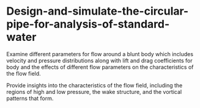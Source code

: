 # Design-and-simulate-the-circular-pipe-for-analysis-of-standard-water
Examine different parameters for flow around a blunt body which includes velocity and pressure distributions along with lift and drag coefficients for body and the effects of different flow parameters on the characteristics of the flow field.

Provide insights into the characteristics of the flow field, including the regions of high and low pressure, the wake structure, and the vortical patterns that form.

